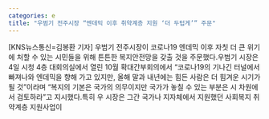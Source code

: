 ```yaml
---
categories: e
title: "우범기 전주시장 “엔데믹 이후 취약계층 지원 ‘더 두텁게’” 주문"
---
```

[KNS뉴스통신=김봉환 기자] 우범기 전주시장이 코로나19 엔데믹 이후 자칫 더 큰 위기에 처할 수 있는 시민들을 위해 튼튼한 복지안전망을 갖출 것을 주문했다.우범기 시장은 4일 시청 4층 대회의실에서 열린 10월 확대간부회의에서 “코로나19의 기나긴 터널에서 빠져나와 엔데믹을 향해 가고 있지만, 올해 말과 내년에는 힘든 사람은 더 힘겨운 시기가 될 것”이라며 “복지의 기본은 국가의 의무이지만 국가가 놓칠 수 있는 부분은 시 차원에서 검토하라”고 지시했다.특히 우 시장은 그간 국가나 지자체에서 지원했던 사회복지 취약계층 지원사업이